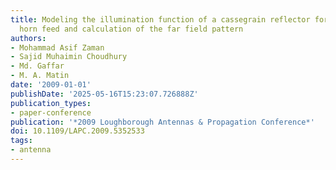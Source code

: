 ```yaml
---
title: Modeling the illumination function of a cassegrain reflector for a corrugated
  horn feed and calculation of the far field pattern
authors:
- Mohammad Asif Zaman
- Sajid Muhaimin Choudhury
- Md. Gaffar
- M. A. Matin
date: '2009-01-01'
publishDate: '2025-05-16T15:23:07.726888Z'
publication_types:
- paper-conference
publication: '*2009 Loughborough Antennas & Propagation Conference*'
doi: 10.1109/LAPC.2009.5352533
tags:
- antenna
---
```

